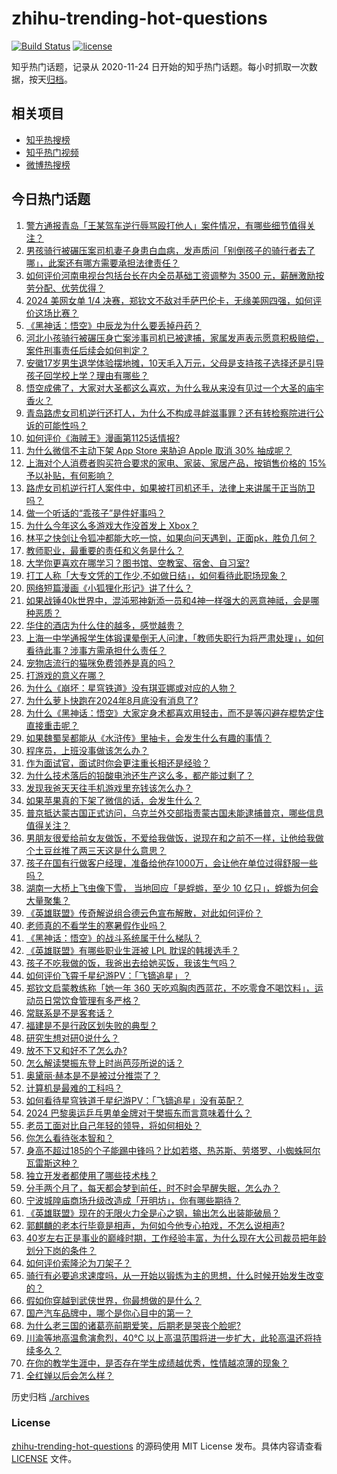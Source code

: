 # zhihu-trending-hot-questions

[![Build Status](https://github.com/justjavac/zhihu-trending-hot-questions/workflows/ci/badge.svg?branch=master)](https://github.com/justjavac/zhihu-trending-hot-questions/actions)
[![license](https://img.shields.io/github/license/justjavac/zhihu-trending-hot-questions)](https://github.com/justjavac/zhihu-trending-hot-questions/blob/master/LICENSE)

知乎热门话题，记录从 2020-11-24
日开始的知乎热门话题。每小时抓取一次数据，按天[归档](./archives)。

## 相关项目

- [知乎热搜榜](https://github.com/justjavac/zhihu-trending-top-search)
- [知乎热门视频](https://github.com/justjavac/zhihu-trending-hot-video)
- [微博热搜榜](https://github.com/justjavac/weibo-trending-hot-search)

## 今日热门话题

<!-- BEGIN -->
<!-- 最后更新时间 Wed Sep 04 2024 10:12:58 GMT+0800 (China Standard Time) -->

1. [警方通报青岛「王某驾车逆行辱骂殴打他人」案件情况，有哪些细节值得关注？](https://www.zhihu.com/question/666081356)
1. [男孩骑行被碾压案司机妻子身患白血病，发声质问「别倒孩子的骑行者去了哪」，此案还有哪方需要承担法律责任？](https://www.zhihu.com/question/666114609)
1. [如何评价河南电视台包括台长在内全员基础工资调整为 3500 元，薪酬激励按劳分配、优劳优得？](https://www.zhihu.com/question/665755302)
1. [2024 美网女单 1/4 决赛，郑钦文不敌对手萨巴伦卡，无缘美网四强，如何评价这场比赛？](https://www.zhihu.com/question/666154486)
1. [《黑神话：悟空》中辰龙为什么要丢掉丹药？](https://www.zhihu.com/question/665966917)
1. [河北小孩骑行被碾压身亡案涉事司机已被逮捕，家属发声表示愿意积极赔偿，案件刑事责任后续会如何判定？](https://www.zhihu.com/question/666110444)
1. [安徽17岁男生退学体验摆地摊，10天毛入万元，父母是支持孩子选择还是引导孩子回学校上学？理由有哪些？](https://www.zhihu.com/question/665966807)
1. [悟空成佛了，大家对大圣都这么喜欢，为什么我从来没有见过一个大圣的庙宇香火？](https://www.zhihu.com/question/665752791)
1. [青岛路虎女司机逆行还打人，为什么不构成寻衅滋事罪？还有转检察院进行公诉的可能性吗？](https://www.zhihu.com/question/665755144)
1. [如何评价《海贼王》漫画第1125话情报?](https://www.zhihu.com/question/666112485)
1. [为什么微信不主动下架 App Store 来胁迫 Apple 取消 30% 抽成呢？](https://www.zhihu.com/question/665993891)
1. [上海对个人消费者购买符合要求的家电、家装、家居产品，按销售价格的 15% 予以补贴，有何影响？](https://www.zhihu.com/question/666085938)
1. [路虎女司机逆行打人案件中，如果被打司机还手，法律上来讲属于正当防卫吗？](https://www.zhihu.com/question/666092325)
1. [做一个听话的“乖孩子”是件好事吗？](https://www.zhihu.com/question/595473201)
1. [为什么今年这么多游戏大作没首发上 Xbox？](https://www.zhihu.com/question/666071255)
1. [林平之快剑让令狐冲都能大吃一惊，如果向问天遇到，正面pk，胜负几何？](https://www.zhihu.com/question/525729552)
1. [教师职业，最重要的责任和义务是什么？](https://www.zhihu.com/question/666033776)
1. [大学你更喜欢在哪学习？图书馆、空教室、宿舍、自习室?](https://www.zhihu.com/question/665871018)
1. [打工人称「大专文凭的工作少,不如做日结」，如何看待此职场现象？](https://www.zhihu.com/question/665693967)
1. [网络短篇漫画《小狐狸化形记》讲了什么？](https://www.zhihu.com/question/665035766)
1. [如果战锤40k世界中，混沌邪神新添一员和4神一样强大的恶意神祗，会是哪种恶质？](https://www.zhihu.com/question/453143069)
1. [华住的酒店为什么住的越多，感觉越贵？](https://www.zhihu.com/question/454605951)
1. [上海一中学通报学生体锻课晕倒无人问津，「教师失职行为将严肃处理」，如何看待此事？涉事方需承担什么责任？](https://www.zhihu.com/question/666075571)
1. [宠物店流行的猫咪免费领养是真的吗？](https://www.zhihu.com/question/545444584)
1. [打游戏的意义在哪？](https://www.zhihu.com/question/644590507)
1. [为什么《崩坏：星穹铁道》没有琪亚娜或对应的人物？](https://www.zhihu.com/question/607046022)
1. [为什么萝卜快跑在2024年8月底没有消息了?](https://www.zhihu.com/question/665247851)
1. [为什么《黑神话：悟空》大家定身术都喜欢用轻击，而不是等闪避存棍势定住直接重击呢？](https://www.zhihu.com/question/665335639)
1. [如果魏蜀吴都能从《水浒传》里抽卡，会发生什么有趣的事情？](https://www.zhihu.com/question/660642651)
1. [程序员，上班没事做该怎么办？](https://www.zhihu.com/question/621194172)
1. [作为面试官，面试时你会更注重长相还是经验？](https://www.zhihu.com/question/666032487)
1. [为什么技术落后的铅酸电池还生产这么多，都产能过剩了？](https://www.zhihu.com/question/659123218)
1. [发现我爸天天往手机游戏里充钱该怎么办？](https://www.zhihu.com/question/665977246)
1. [如果苹果真的下架了微信的话，会发生什么？](https://www.zhihu.com/question/666024251)
1. [普京抵达蒙古国正式访问，乌克兰外交部指责蒙古国未能逮捕普京，哪些信息值得关注？](https://www.zhihu.com/question/666065454)
1. [男朋友很爱给前女友做饭，不爱给我做饭，说现在和之前不一样，让他给我做个土豆丝推了两三天这是什么意思？](https://www.zhihu.com/question/662047037)
1. [孩子在国有行做客户经理，准备给他存1000万，会让他在单位过得舒服一些吗？](https://www.zhihu.com/question/647964235)
1. [湖南一大桥上飞虫像下雪， 当地回应「是蜉蝣，至少 10 亿只」，蜉蝣为何会大量聚集？](https://www.zhihu.com/question/665980635)
1. [《英雄联盟》传奇解说组合德云色宣布解散，对此如何评价？](https://www.zhihu.com/question/665880840)
1. [老师真的不看学生的寒暑假作业吗？](https://www.zhihu.com/question/665615477)
1. [《黑神话：悟空》的战斗系统属于什么梯队？](https://www.zhihu.com/question/664874072)
1. [《英雄联盟》有哪些职业生涯被 LPL 耽误的韩援选手？](https://www.zhihu.com/question/665365595)
1. [孩子不吃我做的饭，我爸出去给她买饭，我该生气吗？](https://www.zhihu.com/question/661838872)
1. [如何评价飞霄千星纪游PV：「飞镝追星」？](https://www.zhihu.com/question/666077708)
1. [郑钦文启蒙教练称「她一年 360 天吃鸡胸肉西蓝花，不吃零食不喝饮料」，运动员日常饮食管理有多严格？](https://www.zhihu.com/question/663414544)
1. [常联系是不是客套话？](https://www.zhihu.com/question/529621108)
1. [福建是不是行政区划失败的典型？](https://www.zhihu.com/question/580075040)
1. [研究生想对研0说什么？](https://www.zhihu.com/question/657175710)
1. [放不下又和好不了怎么办?](https://www.zhihu.com/question/662263184)
1. [怎么解读樊振东登上时尚芭莎所说的话？](https://www.zhihu.com/question/665991484)
1. [奥黛丽·赫本是不是被过分推崇了？](https://www.zhihu.com/question/30167453)
1. [计算机是最难的工科吗？](https://www.zhihu.com/question/593585695)
1. [如何看待星穹铁道千星纪游PV：「飞镝追星」没有英配？](https://www.zhihu.com/question/666078885)
1. [2024 巴黎奥运乒乓男单金牌对于樊振东而言意味着什么？](https://www.zhihu.com/question/663450262)
1. [老员工面对比自己年轻的领导，将如何相处？](https://www.zhihu.com/question/665766483)
1. [你怎么看待张本智和？](https://www.zhihu.com/question/638052194)
1. [身高不超过185的个子能踢中锋吗？比如若塔、热苏斯、劳塔罗、小蜘蛛阿尔瓦雷斯这种？](https://www.zhihu.com/question/666063379)
1. [独立开发者都使用了哪些技术栈？](https://www.zhihu.com/question/582771512)
1. [分手两个月了，每天都会梦到前任，时不时会早醒失眠，怎么办？](https://www.zhihu.com/question/665966421)
1. [宁波城隍庙商场升级改造成「开明坊」，你有哪些期待？](https://www.zhihu.com/question/666081400)
1. [《英雄联盟》现在的无限火力全是心之钢，输出怎么出装能破局？](https://www.zhihu.com/question/665978521)
1. [郭麒麟的老本行毕竟是相声，为何如今他专心拍戏，不怎么说相声?](https://www.zhihu.com/question/665919604)
1. [40岁左右正是事业的巅峰时期，工作经验丰富，为什么现在大公司裁员把年龄划分下岗的条件？](https://www.zhihu.com/question/661420994)
1. [如何评价索隆沦为刀架子？](https://www.zhihu.com/question/663025347)
1. [骑行有必要追求速度吗，从一开始以锻炼为主的思想，什么时候开始发生改变的？](https://www.zhihu.com/question/665777951)
1. [假如你穿越到武侠世界，你最想做的是什么？](https://www.zhihu.com/question/661307826)
1. [国产汽车品牌中，哪个是你心目中的第一？](https://www.zhihu.com/question/664568281)
1. [为什么老三国的诸葛亮前期爱笑，后期老是哭丧个脸呢?](https://www.zhihu.com/question/664453328)
1. [川渝等地高温愈演愈烈，40℃ 以上高温范围将进一步扩大，此轮高温还将持续多久？](https://www.zhihu.com/question/665973625)
1. [在你的教学生涯中，是否存在学生成绩越优秀，性情越凉薄的现象？](https://www.zhihu.com/question/666011464)
1. [全红婵以后会怎么样？](https://www.zhihu.com/question/477732195)

<!-- END -->

历史归档 [./archives](./archives)

### License

[zhihu-trending-hot-questions](https://github.com/justjavac/zhihu-trending-hot-questions)
的源码使用 MIT License 发布。具体内容请查看 [LICENSE](./LICENSE) 文件。
